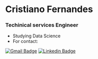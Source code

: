 # Cristiano Fernandes
### Techinical services Engineer

- Studying Data Science
- For contact:

[![Gmail Badge](https://img.shields.io/badge/-o.fernandescristiano@gmail.com-c14438?style=flat-square&logo=Gmail&logoColor=white&link=mailto:o.fernandescristiano@gmail.com)](mailto:o.fernandescristiano@gmail.com)  [![Linkedin Badge](https://img.shields.io/badge/-Cristiano_Fernandes-blue?style=flat-square&logo=Linkedin&logoColor=white&link=https://www.linkedin.com/in/cristiano-fernandes-de-oliveira/)](https://www.linkedin.com/in/cristiano-fernandes-de-oliveira/)

